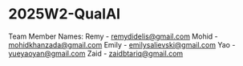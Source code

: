 # 2025W2-QualAI

Team Member Names:
Remy - remydidelis@gmail.com
Mohid - mohidkhanzada@gmail.com
Emily - emilysalievski@gmail.com
Yao - yueyaoyan@gmail.com
Zaid - zaidbtariq@gmail.com
